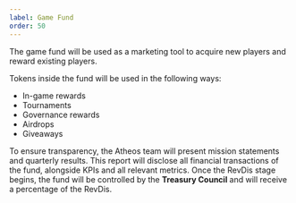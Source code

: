 ```yaml
---
label: Game Fund 
order: 50
---
```


The game fund will be used as a marketing tool to acquire new players and reward existing players. 

Tokens inside the fund will be used in the following ways:
- In-game rewards
- Tournaments
- Governance rewards
- Airdrops
- Giveaways

To ensure transparency, the Atheos team will present mission statements and quarterly results. This report will disclose all financial transactions of the fund, alongside KPIs and all relevant metrics. Once the RevDis stage begins, the fund will be controlled by the **Treasury Council** and will receive a percentage of the RevDis.
